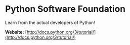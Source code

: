 # Python Software Foundation

Learn from the actual developers of Python!

**Website:** [http://docs.python.org/3/tutorial/](http://docs.python.org/3/tutorial/)
